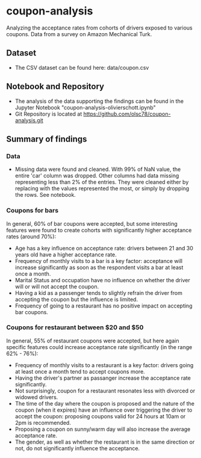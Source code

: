 # coupon-analysis
Analyzing the acceptance rates from cohorts of drivers exposed to various coupons. Data from a survey on Amazon Mechanical Turk.

## Dataset
- The CSV dataset can be found here: data/coupon.csv

## Notebook and Repository
- The analysis of the data supporting the findings can be found in the Jupyter Notebook "coupon-analysis-olivierschott.ipynb"
- Git Repository is located at https://github.com/olsc78/coupon-analysis.git

## Summary of findings

### Data 
- Missing data were found and cleaned. With 99% of NaN value, the entire 'car' column was dropped. Other columns had data missing representing less than 2% of the entries. They were cleaned either by replacing with the values represented the most, or simply by dropping the rows. See notebook.

### Coupons for bars
In general, 60% of bar coupons were accepted, but some interesting features were found to create cohorts with significantly higher acceptance rates (around 70%):
- Age has a key influence on acceptance rate: drivers between 21 and 30 years old have a higher acceptance rate.
- Frequency of monthly visits to a bar is a key factor: acceptance will increase significantly as soon as the respondent visits a bar at least once a month.
- Marital Status and occupation have no influence on whether the driver will or will not accept the coupon. 
- Having a kid as a passenger tends to slightly refrain the driver from accepting the coupon but the influence is limited.
- Frequency of going to a restaurant has no positive impact on accepting bar coupons.

### Coupons for restaurant between $20 and $50
In general, 55% of restaurant coupons were accepted, but here again specific features could increase acceptance rate significantly (in the range 62% - 76%):
- Frequency of monthly visits to a restaurant is a key factor: drivers going at least once a month tend to accept coupons more.
- Having the driver's partner as passanger increase the acceptance rate significantly.
- Not surprisingly, coupon for a restaurant resonates less with divorced or widowed drivers.
- The time of the day where the coupon is proposed and the nature of the coupon (when it expires) have an influence over triggering the driver to accept the coupon: proposing coupons valid for 24 hours at 10am or 2pm is recommended.
- Proposing a coupon on sunny/warm day will also increase the average acceptance rate.
- The gender, as well as whether the restaurant is in the same direction or not, do not significantly influence the acceptance. 
